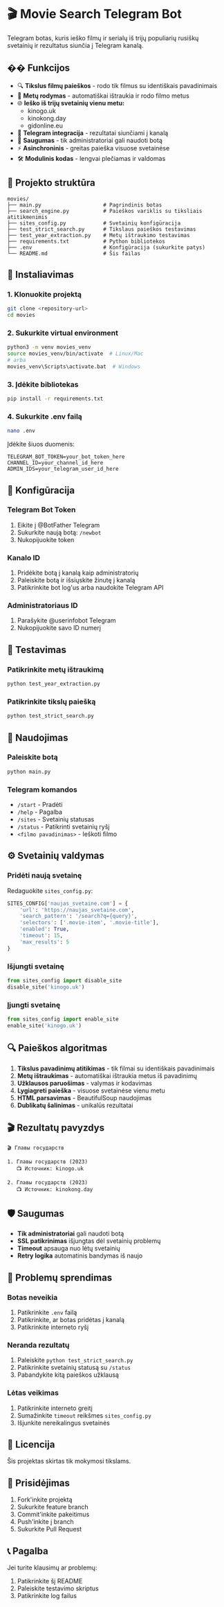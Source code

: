 
# 🎬 Movie Search Telegram Bot

Telegram botas, kuris ieško filmų ir serialų iš trijų populiarių rusiškų svetainių ir rezultatus siunčia į Telegram kanalą.

## �� Funkcijos

- 🔍 **Tikslus filmų paieškos** - rodo tik filmus su identiškais pavadinimais
- 📅 **Metų rodymas** - automatiškai ištraukia ir rodo filmo metus
- 🌐 **Ieško iš trijų svetainių vienu metu:**
  - kinogo.uk
  - kinokong.day  
  - gidonline.eu
- 📱 **Telegram integracija** - rezultatai siunčiami į kanalą
- 🔐 **Saugumas** - tik administratoriai gali naudoti botą
- ⚡ **Asinchroninis** - greitas paieška visuose svetainėse
- 🛠️ **Modulinis kodas** - lengvai plečiamas ir valdomas

## 📁 Projekto struktūra

```
movies/
├── main.py                    # Pagrindinis botas
├── search_engine.py           # Paieškos variklis su tiksliais atitikmenimis
├── sites_config.py            # Svetainių konfigūracija
├── test_strict_search.py      # Tikslaus paieškos testavimas
├── test_year_extraction.py    # Metų ištraukimo testavimas
├── requirements.txt           # Python bibliotekos
├── .env                       # Konfigūracija (sukurkite patys)
└── README.md                  # Šis failas
```

## 🚀 Instaliavimas

### 1. Klonuokite projektą
```bash
git clone <repository-url>
cd movies
```

### 2. Sukurkite virtual environment
```bash
python3 -m venv movies_venv
source movies_venv/bin/activate  # Linux/Mac
# arba
movies_venv\Scripts\activate.bat  # Windows
```

### 3. Įdėkite bibliotekas
```bash
pip install -r requirements.txt
```

### 4. Sukurkite .env failą
```bash
nano .env
```

Įdėkite šiuos duomenis:
```env
TELEGRAM_BOT_TOKEN=your_bot_token_here
CHANNEL_ID=your_channel_id_here
ADMIN_IDS=your_telegram_user_id_here
```

## 🔧 Konfigūracija

### Telegram Bot Token
1. Eikite į @BotFather Telegram
2. Sukurkite naują botą: `/newbot`
3. Nukopijuokite token

### Kanalo ID
1. Pridėkite botą į kanalą kaip administratorių
2. Paleiskite botą ir išsiųskite žinutę į kanalą
3. Patikrinkite bot log'us arba naudokite Telegram API

### Administratoriaus ID
1. Parašykite @userinfobot Telegram
2. Nukopijuokite savo ID numerį

## 🧪 Testavimas

### Patikrinkite metų ištraukimą
```bash
python test_year_extraction.py
```

### Patikrinkite tikslų paiešką
```bash
python test_strict_search.py
```

## 🎯 Naudojimas

### Paleiskite botą
```bash
python main.py
```

### Telegram komandos
- `/start` - Pradėti
- `/help` - Pagalba
- `/sites` - Svetainių statusas
- `/status` - Patikrinti svetainių ryšį
- `<filmo pavadinimas>` - Ieškoti filmo

## ⚙️ Svetainių valdymas

### Pridėti naują svetainę
Redaguokite `sites_config.py`:

```python
SITES_CONFIG['naujas_svetaine.com'] = {
    'url': 'https://naujas_svetaine.com',
    'search_pattern': '/search?q={query}',
    'selectors': ['.movie-item', '.movie-title'],
    'enabled': True,
    'timeout': 15,
    'max_results': 5
}
```

### Išjungti svetainę
```python
from sites_config import disable_site
disable_site('kinogo.uk')
```

### Įjungti svetainę
```python
from sites_config import enable_site
enable_site('kinogo.uk')
```

## 🔍 Paieškos algoritmas

1. **Tikslus pavadinimų atitikimas** - tik filmai su identiškais pavadinimais
2. **Metų ištraukimas** - automatiškai ištraukia metus iš pavadinimų
3. **Užklausos paruošimas** - valymas ir kodavimas
4. **Lygiagreti paieška** - visuose svetainėse vienu metu
5. **HTML parsavimas** - BeautifulSoup naudojimas
6. **Dublikatų šalinimas** - unikalūs rezultatai

## 🎬 Rezultatų pavyzdys

```
🎬 Главы государств

1. Главы государств (2023)
   📺 Источник: kinogo.uk

2. Главы государств (2023)
   📺 Источник: kinokong.day
```

## 🛡️ Saugumas

- **Tik administratoriai** gali naudoti botą
- **SSL patikrinimas** išjungtas dėl svetainių problemų
- **Timeout** apsauga nuo lėtų svetainių
- **Retry logika** automatinis bandymas iš naujo

## 🐛 Problemų sprendimas

### Botas neveikia
1. Patikrinkite `.env` failą
2. Patikrinkite, ar botas pridėtas į kanalą
3. Patikrinkite interneto ryšį

### Neranda rezultatų
1. Paleiskite `python test_strict_search.py`
2. Patikrinkite svetainių statusą su `/status`
3. Pabandykite kitą paieškos užklausą

### Lėtas veikimas
1. Patikrinkite interneto greitį
2. Sumažinkite `timeout` reikšmes `sites_config.py`
3. Išjunkite nereikalingus svetainės

## 📝 Licencija

Šis projektas skirtas tik mokymosi tikslams.

## 🤝 Prisidėjimas

1. Fork'inkite projektą
2. Sukurkite feature branch
3. Commit'inkite pakeitimus
4. Push'inkite į branch
5. Sukurkite Pull Request

## 📞 Pagalba

Jei turite klausimų ar problemų:
1. Patikrinkite šį README
2. Paleiskite testavimo skriptus
3. Patikrinkite log failus 

